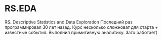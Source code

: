 # RS.EDA
RS. Descriptive Statistics and Data Exploration
Последний раз программировал 30 лет назад. 
Курс несколько сложноват для старта + известные события.
Выполнил примитивную аналитику. Зато работает)
